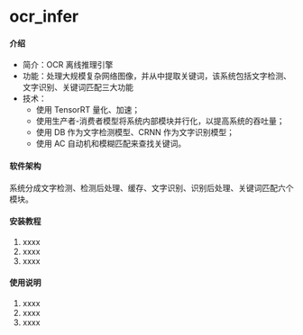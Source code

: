 # ocr_infer

#### 介绍
* 简介：OCR 离线推理引擎
* 功能：处理大规模复杂网络图像，并从中提取关键词，该系统包括文字检测、文字识别、关键词匹配三大功能
* 技术：
  * 使用 TensorRT 量化、加速；
  * 使用生产者-消费者模型将系统内部模块并行化，以提高系统的吞吐量；
  * 使用 DB 作为文字检测模型、CRNN 作为文字识别模型；
  * 使用 AC 自动机和模糊匹配来查找关键词。

#### 软件架构
系统分成文字检测、检测后处理、缓存、文字识别、识别后处理、关键词匹配六个模块。


#### 安装教程

1.  xxxx
2.  xxxx
3.  xxxx

#### 使用说明

1.  xxxx
2.  xxxx
3.  xxxx
